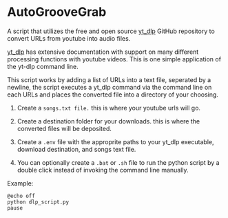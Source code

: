 # AutoGrooveGrab

A script that utilizes the free and open source [yt_dlp](https://github.com/yt-dlp/yt-dlp) GitHub repository to convert URLs from youtube into audio files. 

[yt_dlp](https://github.com/yt-dlp/yt-dlp) has extensive documentation with support on many different processing functions with youtube videos. This is one simple application of the yt-dlp command line. 

This script works by adding a list of URLs into a text file, seperated by a newline, the script executes a yt_dlp command via the command line on each URLs and places the converted file into a directory of your choosing. 

1. Create a `songs.txt file.` this is where your youtube urls will go. 

2. Create a destination folder for your downloads. this is where the converted files will be deposited. 

3. Create a `.env` file with the approprite paths to your yt_dlp executable, download destination, and songs text file.

4. You can optionally create a `.bat` or `.sh` file to run the python script by a double click instead of invoking the command line manually.

Example:
```
@echo off
python dlp_script.py
pause
```
